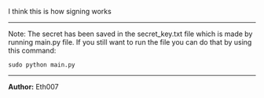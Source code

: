 I think this is how signing works

---
Note: The secret has been saved in the secret_key.txt file which is made by running main.py file. If you still want to run the file you can do that by using this command:
```
sudo python main.py
```

---
**Author:** Eth007